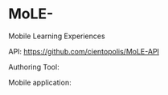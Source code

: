 # MoLE-
Mobile Learning Experiences


API: https://github.com/cientopolis/MoLE-API

Authoring Tool:

Mobile application:

